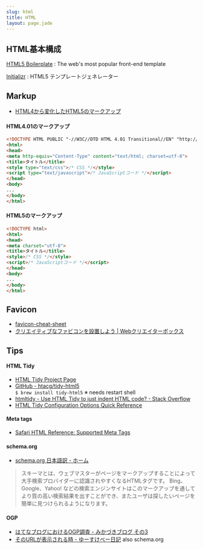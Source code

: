```yaml
---
slug: html
title: HTML
layout: page.jade
---
```


## HTML基本構成

[HTML5 Boilerplate](http://html5boilerplate.com/)
: The web's most popular front-end template

[Initializr](http://www.initializr.com/)
: HTML5 テンプレートジェネレーター

## Markup
- [HTML4から変化したHTML5のマークアップ](http://codezine.jp/article/detail/5600)

#### HTML4.01のマークアップ

```html
<!DOCTYPE HTML PUBLIC "-//W3C//DTD HTML 4.01 Transitional//EN" "http://www.w3.org/TR/html4/loose.dtd">
<html>
<head>
<meta http-equiv="Content-Type" content="text/html; charset=utf-8">
<title>タイトル</title>
<style type="text/css">/* CSS */</style>
<script type="text/javascript">/* JavaScriptコード */</script>
</head>
<body>
...
</body>
</html>
```

#### HTML5のマークアップ

```html
<!DOCTYPE html>
<html>
<head>
<meta charset="utf-8">
<title>タイトル</title>
<style>/* CSS */</style>
<script>/* JavaScriptコード */</script>
</head>
<body>
...
</body>
</html>
```


## Favicon
- [favicon-cheat-sheet](https://github.com/audreyr/favicon-cheat-sheet)
- [クリエイティブなファビコンを設置しよう | Webクリエイターボックス](http://www.webcreatorbox.com/tech/favicon/)


## Tips

#### HTML Tidy
- [HTML Tidy Project Page](http://tidy.sourceforge.net/)
- [GitHub - htacg/tidy-html5](https://github.com/htacg/tidy-html5)  
  `$ brew install tidy-html5` ※ needs restart shell
- [htmltidy - Use HTML Tidy to just indent HTML code? - Stack Overflow](http://stackoverflow.com/questions/7151180/use-html-tidy-to-just-indent-html-code)
- [HTML Tidy Configuration Options Quick Reference](http://tidy.sourceforge.net/docs/quickref.html)

#### Meta tags
- [Safari HTML Reference: Supported Meta Tags](http://developer.apple.com/library/safari/documentation/appleapplications/reference/SafariHTMLRef/Articles/MetaTags.html)

#### schema.org
- [schema.org 日本語訳 - ホーム](http://schema-ja.appspot.com/)

> スキーマとは、ウェブマスターがページをマークアップすることによって大手検索プロバイダーに認識されやすくなるHTMLタグです。 Bing、Google、Yahoo! などの検索エンジンサイトはこのマークアップを通してより質の高い検索結果を出すことができ、またユーザは探したいページを簡単に見つけられるようになります。

#### OGP
- [はてなブログにおけるOGP調査 - みかづきブログ その3](http://kimizuka.hatenablog.com/entry/2015/08/24/215407)
- [そのURLが表示される時 - ゆーすけべー日記](http://blog.yusuke.be/entry/2015/08/25/113430) also schema.org
